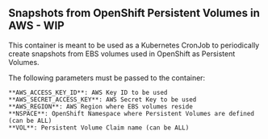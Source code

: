 ## Snapshots from OpenShift Persistent Volumes in AWS - WIP

This container is meant to be used as a Kubernetes CronJob to periodically create snapshots from EBS volumes used in OpenShift as Persistent Volumes.

The following parameters must be passed to the container:

    **AWS_ACCESS_KEY_ID**: AWS Key ID to be used
    **AWS_SECRET_ACCESS_KEY**: AWS Secret Key to be used
    **AWS_REGION**: AWS Region where EBS volumes reside
    **NSPACE**: OpenShift Namespace where Persistent Volumes are defined (can be ALL)
    **VOL**: Persistent Volume Claim name (can be ALL)
